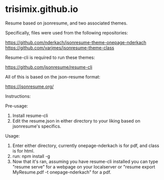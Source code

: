 # trisimix.github.io
Resume based on jsonresume, and two associated themes.

Specifically, files were used from the following repositories:

https://github.com/nderkach/jsonresume-theme-onepage-nderkach
https://github.com/varjmes/jsonresume-theme-class

Resume-cli is required to run these themes:

https://github.com/jsonresume/resume-cli

All of this is based on the json-resume format:

https://jsonresume.org/



Instructions:

Pre-usage:
1. Install resume-cli
2. Edit the resume.json in either directory to your liking based on jsonresume's specifics.

Usage:

1. Enter either directory, currently onepage-nderkach is for pdf, and class is for html.
2. run:
    npm install -g
3. Now that it's ran, assuming you have resume-cli installed you can type "resume serve" for a webpage on your localserver or "resume export MyResume.pdf -t onepage-nderkach" for a pdf.
